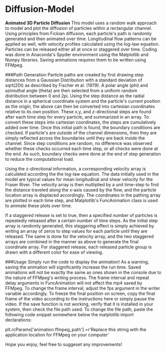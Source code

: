 # **Diffusion-Model**
**Animated 3D Particle Diffusion** 
This model uses a random walk approach to model and plot the diffusion of particles within a rectangular channel. Using principles from Fickian diffusion, each particle's path is randomly generated and then animated over time. Longitudinal flow patterns can be applied as well, with velocity profiles calculated using the log-law equation. Particles can be released either all at once or staggered over time. Coding was done in Anaconda's Spyder environment using the Matplotlib and Numpy libraries. Saving animations requires them to be written using FFMpeg.

###Path Generation 
Particle paths are created by first drawing step distances from a Gaussian Distribution with a standard deviation of sqrt(2Dt) as described by Fischer et al. (1979). A polar angle (phi) and azimuthal angle (theta) are then selected from a uniform random distribution between 0 and 2pi. Using the step distance as the radial distance in a spherical coordinate system and the particle's current position as the origin, the above can then be converted into cartesian coordinates relative to its own position. These x,y, and z-directional steps are found after each time step for every particle, and summarized in an array. To convert these steps into cartesian coordinates, the steps are cumulatively added over time. 
Once this initial path is found, the boundary conditions are checked. If particle's are outside of the channel dimensions, then they are simply reflected across the boundaries until they are back inside the channel. Since step conditions are random, no difference was observed whether these checks occurred each time step, or all checks were done at the end. As such, boundary checks were done at the end of step generation to reduce the computational load.

Using the z-directional information, a corresponding velocity array is calculated according the the log-law equation. The data initially used in the model are typical values for mean longitudinal and shear velocity for the Fraser River. The velocity array is then multiplied by a unit time-step to find the distance traveled along the x-axis caused by the flow, and the particle location array is displaced accordingly. The coordinates in the pathing array are plotted in each time step, and Matplotlib's FuncAnimation class is used to animate these plots over time. 

If a staggered release is set to true, then a specified number of particles is repeatedly released after a certain number of time steps. As the initial step array is randomly generated, this staggering effect is simply achieved by writing an array of zeros to step values for each particle until they are released. The same is done for the velocity array, and the two staggered arrays are combined in the manner as above to generate the final coordinate array. For staggered release, each released particle group is drawn with a different color for ease of viewing. 

###Usage
Simply run the code to display the animation! As a warning, saving the animation will significantly increase the run time. Saved animations will not be exactly the same as ones shown in the console due to the nature of FFMpeg's writing process. The frame interval and repeat delay arguments in FuncAnimation will not affect the mp4 saved by FFMpeg. To change the frame interval, adjust the fps argument in the writer variable accordingly. To freeze the final position on screen, copy the final frame of the video according to the instructions here or simply pause the video. If the save function is not working, verify that it is installed in your system, then check the file path used. To change the file path, paste the following code snippet somewhere below the matplotlib import declarations: 

plt.rcParams['animation.ffmpeg_path'] =r'Replace this string with the application location for FFMpeg on your computer'

Hope you enjoy, feel free to suggeset any improvements! 

